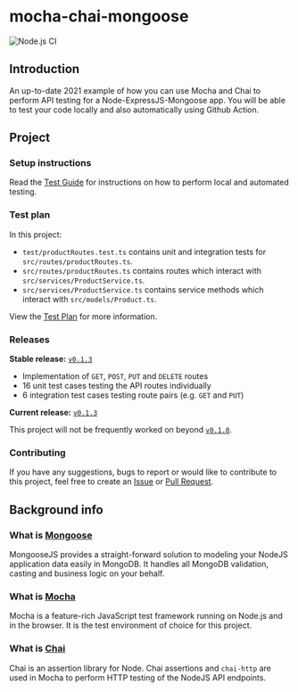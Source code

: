 # mocha-chai-mongoose

![Node.js CI](https://github.com/DigiPie/mocha-chai-mongoose/workflows/Node.js%20CI/badge.svg)

## Introduction

An up-to-date 2021 example of how you can use Mocha and Chai to perform API testing for a Node-ExpressJS-Mongoose app. You will be able to test your code locally and also automatically using Github Action. 

## Project

### Setup instructions

Read the [Test Guide](TEST_GUIDE.md) for instructions on how to perform local and automated testing.

### Test plan

In this project:

- `test/productRoutes.test.ts` contains unit and integration tests for `src/routes/productRoutes.ts`.
- `src/routes/productRoutes.ts` contains routes which interact with `src/services/ProductService.ts`.
- `src/services/ProductService.ts` contains service methods which interact with `src/models/Product.ts`.

View the [Test Plan](TEST_PLAN.md) for more information.

### Releases

**Stable release:** [`v0.1.3`](https://github.com/DigiPie/mocha-chai-mongoose/releases)

- Implementation of `GET`, `POST`, `PUT` and `DELETE` routes
- 16 unit test cases testing the API routes individually
- 6 integration test cases testing route pairs (e.g. `GET` and `PUT`)

**Current release:** [`v0.1.3`](https://github.com/DigiPie/mocha-chai-mongoose/releases)

This project will not be frequently worked on beyond [`v0.1.0`](https://github.com/DigiPie/mocha-chai-mongoose/releases).

### Contributing

If you have any suggestions, bugs to report or would like to contribute to this project, feel free to create an [Issue](https://github.com/DigiPie/mocha-chai-mongoose/issues) or [Pull Request](https://github.com/DigiPie/mocha-chai-mongoose/pulls).

## Background info

### What is [Mongoose](https://mongoosejs.com/)

MongooseJS provides a straight-forward solution to modeling your NodeJS application data easily in MongoDB. It handles all MongoDB validation, casting and business logic on your behalf.

### What is [Mocha](https://mochajs.org/)

Mocha is a feature-rich JavaScript test framework running on Node.js and in the browser. It is the test environment of choice for this project.

### What is [Chai](https://www.chaijs.com/)

Chai is an assertion library for Node. Chai assertions and `chai-http` are used in Mocha to perform HTTP testing of the NodeJS API endpoints.
